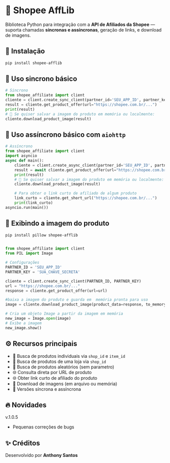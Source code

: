 # 🛒 Shopee AffLib

Biblioteca Python para integração com a **API de Afiliados da Shopee** —
suporta chamadas **síncronas e assíncronas**, geração de links, e download de imagens.

## 🚀 Instalação

```bash
pip install shopee-afflib
```

## 🧩 Uso sincrono básico

```python
# Sincrono
from shopee_affiliate import client
cliente = client.create_sync_client(partner_id='SEU_APP_ID', partner_key='SUA_CHAVE_SECRETA')
result = cliente.get_product_offer(url="https://shopee.com.br/...")
print(result)
# 💽 Se quiser salvar a imagem do produto em memória ou localmente:
cliente.download_product_image(result) 

```

## 🧩 Uso assíncrono básico com `aiohttp`


```python
# Assíncrono
from shopee_affiliate import client
import asyncio
async def main():
    cliente = client.create_async_client(partner_id='SEU_APP_ID', partner_key='SUA_CHAVE_SECRETA')
    result = await cliente.get_product_offer(url="https://shopee.com.br/...")
    print(result)
    # 💽 Se quiser salvar a imagem do produto em memória ou localmente:
    cliente.download_product_image(result)

    # Para obter o link curto de afiliado de algum produto
    link_curto = cliente.get_short_url("https://shopee.com.br/...")
    print(link_curto)
asyncio.run(main())
```

## 🧩 Exibindo a imagem do produto
```bash
pip install pillow shopee-afflib
```
```python

from shopee_affiliate import client
from PIL import Image

# Configurações
PARTNER_ID = 'SEU_APP_ID'
PARTNER_KEY = 'SUA_CHAVE_SECRETA' 

cliente = client.create_sync_client(PARTNER_ID, PARTNER_KEY)
url = "https://shopee.com.br/..."
response = cliente.get_product_offer(url=url)

#baixa a imagem do produto e guarda em  memória pronta para uso
image = cliente.download_product_image(product_data=response, to_memory=True)

# Cria um objeto Image a partir da imagem em memória
new_image = Image.open(image)
# Exibe a imagem
new_image.show()
```


## ⚙️ Recursos principais

- 🔗 Busca de produtos individuais via `shop_id` e `item_id`
- 🔗 Busca de produtos de uma loja via `shop_id`
- 🔗 Busca de produtos aleatórios (sem parametro)
- 🌐 Consulta direta por URL de produto
- 🌐 Obter link curto de afiliado do produto 
- 💾 Download de imagens (em arquivo ou memória)
- 🧠 Versões síncrona e assíncrona

## 🔥 Novidades
v.1.0.5
- Pequenas correções de bugs


## ✨ Créditos
Desenvolvido por **Anthony Santos**
